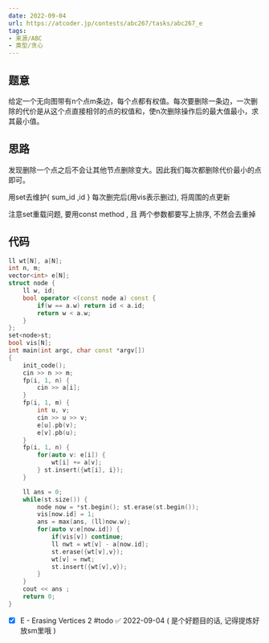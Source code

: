 ```yaml
---
date: 2022-09-04
url: https://atcoder.jp/contests/abc267/tasks/abc267_e
tags: 
- 来源/ABC
- 类型/贪心
---
```



## 题意

给定一个无向图带有n个点m条边，每个点都有权值。每次要删除一条边，一次删除的代价是从这个点直接相邻的点的权值和，使n次删除操作后的最大值最小，求其最小值。

## 思路

发现删除一个点之后不会让其他节点删除变大。因此我们每次都删除代价最小的点即可。

用set去维护{ sum_id ,id } 每次删完后(用vis表示删过), 将周围的点更新

注意set重载问题, 要用const method , 且 两个参数都要写上排序, 不然会去重掉 

## 代码

```cpp
ll wt[N], a[N];
int n, m;
vector<int> e[N];
struct node {
	ll w, id;
	bool operator <(const node a) const {
		if(w == a.w) return id < a.id;
		return w < a.w;
	}
};
set<node>st;
bool vis[N];
int main(int argc, char const *argv[])
{	
	init_code();
	cin >> n >> m;
	fp(i, 1, n) {
		cin >> a[i];
	}
	fp(i, 1, m) {
		int u, v;
		cin >> u >> v;
		e[u].pb(v);
		e[v].pb(u);
	}
	fp(i, 1, n) {
		for(auto v: e[i]) {
			wt[i] += a[v];
		} st.insert({wt[i], i});
	}

	ll ans = 0;
	while(st.size()) {
		node now = *st.begin(); st.erase(st.begin());
		vis[now.id] = 1;
		ans = max(ans, (ll)now.w);
		for(auto v:e[now.id]) {
			if(vis[v]) continue;
			ll nwt = wt[v] - a[now.id];
			st.erase({wt[v],v});
			wt[v] = nwt; 
			st.insert({wt[v],v});
		}
	}
	cout << ans ;
	return 0;
}
```
- [x] E - Erasing Vertices 2 #todo ✅ 2022-09-04
( 是个好题目的话, 记得提炼好放sm里哦 )